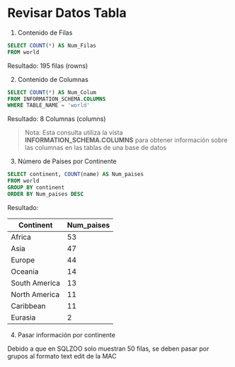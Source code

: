 # Revisar Datos Tabla

1. Contenido de Filas

```sql
SELECT COUNT(*) AS Num_Filas
FROM world
```

Resultado: 195 filas (rowns)

2. Contenido de Columnas

```sql
SELECT COUNT(*) AS Num_Colum
FROM INFORMATION_SCHEMA.COLUMNS
WHERE TABLE_NAME = 'world'
```
Resultado: 8 Columnas (columns)

>Nota: Esta consulta utiliza la vista **INFORMATION_SCHEMA.COLUMNS** para obtener información sobre las columnas en las tablas de una base de datos



3. Número de Paises por Continente

```sql
SELECT continent, COUNT(name) AS Num_paises
FROM world
GROUP BY continent
ORDER BY Num_paises DESC
```

Resultado:

Continent | Num_paises
----------|-----------
Africa    | 53
Asia      | 47
Europe    | 44
Oceania   | 14
South America | 13
North America | 11
Caribbean | 11
Eurasia   | 2


4. Pasar información por continente

Debido a que en SQLZOO solo muestran 50 filas, se deben pasar por grupos al formato text edit de la MAC







